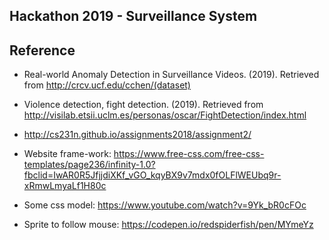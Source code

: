 ## Hackathon 2019 - Surveillance System

## Reference
- Real-world Anomaly Detection in Surveillance Videos. (2019). Retrieved from http://crcv.ucf.edu/cchen/(dataset)
- Violence detection, fight detection. (2019). Retrieved from http://visilab.etsii.uclm.es/personas/oscar/FightDetection/index.html
- http://cs231n.github.io/assignments2018/assignment2/

- Website frame-work: https://www.free-css.com/free-css-templates/page236/infinity-1.0?fbclid=IwAR0R5JfjjdiXKf_vGO_kqyBX9v7mdx0fOLFlWEUbq9r-xRmwLmyaLf1H80c
- Some css model: https://www.youtube.com/watch?v=9Yk_bR0cFOc
- Sprite to follow mouse: https://codepen.io/redspiderfish/pen/MYmeYz
